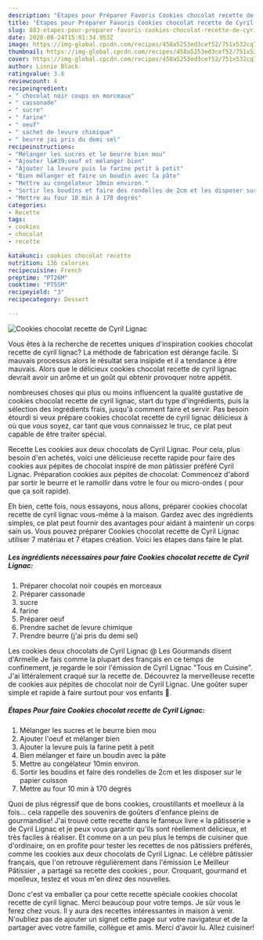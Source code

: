 ```yaml
---
description: "Étapes pour Préparer Favoris Cookies chocolat recette de Cyril Lignac"
title: "Étapes pour Préparer Favoris Cookies chocolat recette de Cyril Lignac"
slug: 883-etapes-pour-preparer-favoris-cookies-chocolat-recette-de-cyril-lignac
date: 2020-08-24T15:01:34.953Z
image: https://img-global.cpcdn.com/recipes/458a5253ed3cef52/751x532cq70/cookies-chocolat-recette-de-cyril-lignac-photo-principale-de-la-recette.jpg
thumbnail: https://img-global.cpcdn.com/recipes/458a5253ed3cef52/751x532cq70/cookies-chocolat-recette-de-cyril-lignac-photo-principale-de-la-recette.jpg
cover: https://img-global.cpcdn.com/recipes/458a5253ed3cef52/751x532cq70/cookies-chocolat-recette-de-cyril-lignac-photo-principale-de-la-recette.jpg
author: Linnie Black
ratingvalue: 3.8
reviewcount: 4
recipeingredient:
- " chocolat noir coups en morceaux"
- " cassonade"
- " sucre"
- " farine"
- " oeuf"
- " sachet de levure chimique"
- " beurre jai pris du demi sel"
recipeinstructions:
- "Mélanger les sucres et le beurre bien mou"
- "Ajouter l&#39;oeuf et mélanger bien"
- "Ajouter la levure puis la farine petit à petit"
- "Bien mélanger et faire un boudin avec la pâte"
- "Mettre au congélateur 10min environ."
- "Sortir les boudins et faire des rondelles de 2cm et les disposer sur le papier cuisson"
- "Mettre au four 10 min à 170 degrés"
categories:
- Recette
tags:
- cookies
- chocolat
- recette

katakunci: cookies chocolat recette 
nutrition: 136 calories
recipecuisine: French
preptime: "PT26M"
cooktime: "PT55M"
recipeyield: "3"
recipecategory: Dessert

---
```



![Cookies chocolat recette de Cyril Lignac](https://img-global.cpcdn.com/recipes/458a5253ed3cef52/751x532cq70/cookies-chocolat-recette-de-cyril-lignac-photo-principale-de-la-recette.jpg)

Vous êtes à la recherche de recettes uniques d'inspiration cookies chocolat recette de cyril lignac? La méthode de fabrication est dérange facile. Si mauvais processus alors le résultat sera insipide et il a tendance à être mauvais. Alors que le délicieux cookies chocolat recette de cyril lignac devrait avoir un arôme et un goût qui obtenir provoquer notre appétit.

nombreuses choses qui plus ou moins influencent la qualité gustative de cookies chocolat recette de cyril lignac, start du type d'ingrédients, puis la sélection des ingrédients frais, jusqu'à comment faire et servir. Pas besoin étourdi si veux prépare cookies chocolat recette de cyril lignac délicieux à où que vous soyez, car tant que vous connaissez le truc, ce plat peut capable de être traiter spécial.

Recette Les cookies aux deux chocolats de Cyril Lignac. Pour cela, plus besoin d&#39;en achetés, voici une délicieuse recette rapide pour faire des cookies aux pépites de chocolat inspiré de mon pâtissier préféré Cyril Lignac. Préparation cookies aux pépites de chocolat: Commencez d&#39;abord par sortir le beurre et le ramollir dans votre le four ou micro-ondes ( pour que ça soit rapide).


Eh bien, cette fois, nous essayons, nous allons, préparer cookies chocolat recette de cyril lignac vous-même à la maison. Gardez avec des ingrédients simples, ce plat peut fournir des avantages pour aidant à maintenir un corps sain us. Vous pouvez préparer Cookies chocolat recette de Cyril Lignac utiliser 7 matériau et 7 étapes création. Voici les étapes dans faire le plat.

<!--inarticleads1-->

##### Les ingrédients nécessaires pour faire Cookies chocolat recette de Cyril Lignac:

1. Préparer  chocolat noir coupés en morceaux
1. Préparer  cassonade
1.   sucre
1.   farine
1. Préparer  oeuf
1. Prendre  sachet de levure chimique
1. Prendre  beurre (j&#39;ai pris du demi sel)


Les cookies deux chocolats de Cyril Lignac @ Les Gourmands disent d&#39;Armelle Je fais comme la plupart des français en ce temps de confinement, je regarde le soir l&#39;émission de Cyril Lignac &#34;Tous en Cuisine&#34;. J&#39;ai littéralement craqué sur la recette de. Découvrez la merveilleuse recette de cookies aux pépites de chocolat noir de Cyril Lignac. Une goûter super simple et rapide à faire surtout pour vos enfants 🙂. 

<!--inarticleads2-->

##### Étapes Pour faire Cookies chocolat recette de Cyril Lignac:

1. Mélanger les sucres et le beurre bien mou
1. Ajouter l&#39;oeuf et mélanger bien
1. Ajouter la levure puis la farine petit à petit
1. Bien mélanger et faire un boudin avec la pâte
1. Mettre au congélateur 10min environ.
1. Sortir les boudins et faire des rondelles de 2cm et les disposer sur le papier cuisson
1. Mettre au four 10 min à 170 degrés


Quoi de plus régressif que de bons cookies, croustillants et moelleux à la fois… cela rappelle des souvenirs de goûters d&#39;enfance pleins de gourmandise! J&#39;ai trouvé cette recette dans le fameux livre « la pâtisserie » de Cyril Lignac et je peux vous garantir qu&#39;ils sont réellement délicieux, et très faciles à réaliser. Et comme on a un peu plus le temps de cuisiner que d&#39;ordinaire, on en profite pour tester les recettes de nos pâtissiers préférés, comme les cookies aux deux chocolats de Cyril Lignac. Le célèbre pâtissier français, que l&#39;on retrouve régulièrement dans l&#39;émission Le Meilleur Pâtissier , a partagé sa recette des cookies , pour. Croquant, gourmand et moelleux, testez et vous m&#39;en direz des nouvelles. 


Donc c'est va emballer ça pour cette recette spéciale cookies chocolat recette de cyril lignac. Merci beaucoup pour votre temps. Je sûr vous le ferez chez vous. Il y aura des recettes  intéressantes in maison à venir. N'oubliez pas de ajouter un signet cette page sur votre navigateur et de la partager avec votre famille, collègue et amis. Merci d'avoir lu. Allez cuisiner!
